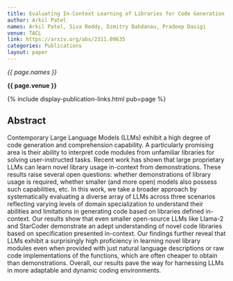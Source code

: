 ```yaml
---
title: Evaluating In-Context Learning of Libraries for Code Generation
author: Arkil Patel
names: Arkil Patel, Siva Reddy, Dzmitry Bahdanau, Pradeep Dasigi
venue: TACL
link: https://arxiv.org/abs/2311.09635
categories: Publications
layout: paper
---
```


*{{ page.names }}*

**{{ page.venue }}**

{% include display-publication-links.html pub=page %}

## Abstract

Contemporary Large Language Models (LLMs) exhibit a high degree of code generation and comprehension capability. A particularly promising area is their ability to interpret code modules from unfamiliar libraries for solving user-instructed tasks. Recent work has shown that large proprietary LLMs can learn novel library usage in-context from demonstrations. These results raise several open questions: whether demonstrations of library usage is required, whether smaller (and more open) models also possess such capabilities, etc. In this work, we take a broader approach by systematically evaluating a diverse array of LLMs across three scenarios reflecting varying levels of domain specialization to understand their abilities and limitations in generating code based on libraries defined in-context. Our results show that even smaller open-source LLMs like Llama-2 and StarCoder demonstrate an adept understanding of novel code libraries based on specification presented in-context. Our findings further reveal that LLMs exhibit a surprisingly high proficiency in learning novel library modules even when provided with just natural language descriptions or raw code implementations of the functions, which are often cheaper to obtain than demonstrations. Overall, our results pave the way for harnessing LLMs in more adaptable and dynamic coding environments.
